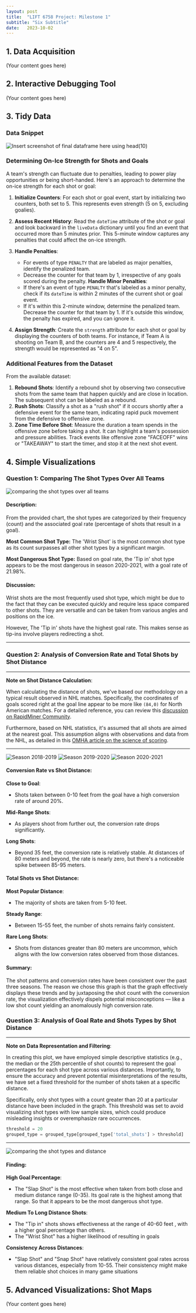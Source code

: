 ```yaml
---
layout: post
title:  "LIFT 6758 Project: Milestone 1"
subtitle: "Six Subtitle"
date:   2023-10-02
---
```


## 1. Data Acquisition
(Your content goes here)

## 2. Interactive Debugging Tool
(Your content goes here)

## 3. Tidy Data

### Data Snippet

![Insert screenshot of final dataframe here using head(10)](/assets/images/dataframe.png)

### Determining On-Ice Strength for Shots and Goals

A team's strength can fluctuate due to penalties, leading to power play opportunities or being short-handed. Here's an approach to determine the on-ice strength for each shot or goal:

1. **Initialize Counters**: 
   For each shot or goal event, start by initializing two counters, both set to 5. This represents even strength (5 on 5, excluding goalies).

2. **Assess Recent History**:
   Read the `dateTime` attribute of the shot or goal and look backward in the `liveData` dictionary until you find an event that occurred more than 5 minutes prior. This 5-minute window captures any penalties that could affect the on-ice strength.

3. **Handle Penalties**:
   - For events of type `PENALTY` that are labeled as major penalties, identify the penalized team.
   - Decrease the counter for that team by 1, irrespective of any goals scored during the penalty. 
   **Handle Minor Penalties**:
   - If there's an event of type `PENALTY` that's labeled as a minor penalty, check if its `dateTime` is within 2 minutes of the current shot or goal event.
   - If it's within this 2-minute window, determine the penalized team. Decrease the counter for that team by 1. If it's outside this window, the penalty has expired, and you can ignore it.

4. **Assign Strength**:
   Create the `strength` attribute for each shot or goal by displaying the counters of both teams. For instance, if Team A is shooting on Team B, and the counters are 4 and 5 respectively, the strength would be represented as "4 on 5".

### Additional Features from the Dataset

From the available dataset:

1. **Rebound Shots**: Identify a rebound shot by observing two consecutive shots from the same team that happen quickly and are close in location. The subsequent shot can be labeled as a rebound.
2. **Rush Shots**: Classify a shot as a "rush shot" if it occurs shortly after a defensive event for the same team, indicating rapid puck movement from the defensive to offensive zone.
3. **Zone Time Before Shot**: Measure the duration a team spends in the offensive zone before taking a shot. It can highlight a team's possession and pressure abilities. Track events like offensive zone "FACEOFF" wins or "TAKEAWAY" to start the timer, and stop it at the next shot event.


## 4. Simple Visualizations 

### Question 1: Comparing The Shot Types Over All Teams
![comparing the shot types over all teams](/assets/images/shotTypes.png)
#### Description:
From the provided chart, the shot types are categorized by their frequency (count) and the associated goal rate (percentage of shots that result in a goal).

**Most Common Shot Type:** The 'Wrist Shot' is the most common shot type as its count surpasses all other shot types by a significant margin.

**Most Dangerous Shot Type:** Based on goal rate, the 'Tip in' shot type appears to be the most dangerous in season 2020-2021, with a goal rate of 21.98%. 

#### Discussion:

Wrist shots are the most frequently used shot type, which might be due to the fact that they can be executed quickly and require less space compared to other shots. They are versatile and can be taken from various angles and positions on the ice.

However, The 'Tip in' shots have the highest goal rate. This makes sense as tip-ins involve players redirecting a shot.

---

### Question 2: Analysis of Conversion Rate and Total Shots by Shot Distance

---

**Note on Shot Distance Calculation**:

When calculating the distance of shots, we've based our methodology on a typical result observed in NHL matches. Specifically, the coordinates of goals scored right at the goal line appear to be more like `(84,0)` for North American matches. For a detailed reference, you can review this [discussion on RapidMiner Community](https://community.rapidminer.com/discussion/44904/using-the-nhl-api-to-analyze-pro-ice-hockey-data-part-1).

Furthermore, based on NHL statistics, it's assumed that all shots are aimed at the nearest goal. This assumption aligns with observations and data from the NHL, as detailed in this [OMHA article on the science of scoring](https://www.omha.net/news_article/show/667329-the-science-of-scoring).

---

![Season 2018-2019](/assets/images/20182019.png)
![Season 2019-2020](/assets/images/20192020.png)
![Season 2020-2021](/assets/images/20202021.png)
#### Conversion Rate vs Shot Distance:

**Close to Goal**:
- Shots taken between 0-10 feet from the goal have a high conversion rate of around 20%.
  
**Mid-Range Shots**:
- As players shoot from further out, the conversion rate drops significantly. 
  
**Long Shots**:
- Beyond 35 feet, the conversion rate is relatively stable. At distances of 80 meters and beyond, the rate is nearly zero, but there's a noticeable spike between 85-95 meters.

#### Total Shots vs Shot Distance:

**Most Popular Distance**:
- The majority of shots are taken from 5-10 feet.
  
**Steady Range**:
- Between 15-55 feet, the number of shots remains fairly consistent.
  
**Rare Long Shots**:
- Shots from distances greater than 80 meters are uncommon, which aligns with the low conversion rates observed from those distances.

#### Summary:

The shot patterns and conversion rates have been consistent over the past three seasons. The reason we chose this graph is that the graph effectively displays these trends and by juxtaposing the shot count with the conversion rate, the visualization effectively dispels potential misconceptions — like a low shot count yielding an anomalously high conversion rate.


### Question 3: Analysis of Goal Rate and Shots Types by Shot Distance

---

**Note on Data Representation and Filtering**:

In creating this plot, we have employed simple descriptive statistics (e.g., the median or the 25th percentile of shot counts) to represent the goal percentages for each shot type across various distances. Importantly, to ensure the accuracy and prevent potential misinterpretations of the results, we have set a fixed threshold for the number of shots taken at a specific distance.

Specifically, only shot types with a count greater than 20 at a particular distance have been included in the graph. This threshold was set to avoid visualizing shot types with low sample sizes, which could produce misleading insights or overemphasize rare occurrences.

```python
threshold = 20
grouped_type = grouped_type[grouped_type['total_shots'] > threshold]
```

---

![comparing the shot types and distance](/assets/images/function_shot_distance.png)
#### Finding:

**High Goal Percentage**: 
- The "Slap Shot" is the most effective when taken from both close and medium distance range (0-35). Its goal rate is the highest among that range.  So that it appears to be the most dangerous shot type.

**Medium To Long Distance Shots**: 
- The "Tip in" shots shows effectiveness at the range of 40-60 feet , with a higher goal percentage than others. 
- The "Wrist Shot" has a higher likelihood of resulting in goals

**Consistency Across Distances**: 
- "Slap Shot" and "Snap Shot" have relatively consistent goal rates across various distances, especially from 10-55. Their consistency might make them reliable shot choices in many game situations


## 5. Advanced Visualizations: Shot Maps
(Your content goes here)

